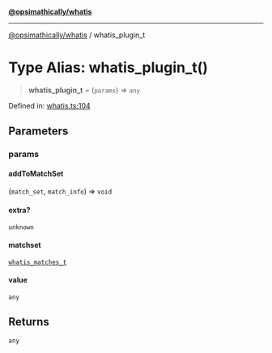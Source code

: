 [**@opsimathically/whatis**](../README.md)

***

[@opsimathically/whatis](../README.md) / whatis\_plugin\_t

# Type Alias: whatis\_plugin\_t()

> **whatis\_plugin\_t** = (`params`) => `any`

Defined in: [whatis.ts:104](https://github.com/opsimathically/whatis/blob/8c80393303dd724ec617a679f6cee808cdb12100/src/whatis.ts#L104)

## Parameters

### params

#### addToMatchSet

(`match_set`, `match_info`) => `void`

#### extra?

`unknown`

#### matchset

[`whatis_matches_t`](whatis_matches_t.md)

#### value

`any`

## Returns

`any`
